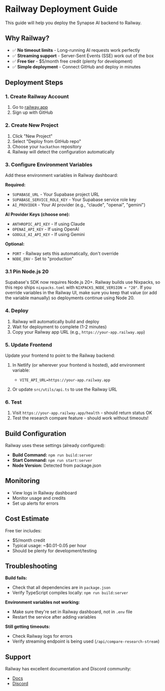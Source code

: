 # Railway Deployment Guide

This guide will help you deploy the Synapse AI backend to Railway.

## Why Railway?

- ✅ **No timeout limits** - Long-running AI requests work perfectly
- ✅ **Streaming support** - Server-Sent Events (SSE) work out of the box
- ✅ **Free tier** - $5/month free credit (plenty for development)
- ✅ **Simple deployment** - Connect GitHub and deploy in minutes

## Deployment Steps

### 1. Create Railway Account

1. Go to [railway.app](https://railway.app)
2. Sign up with GitHub

### 2. Create New Project

1. Click "New Project"
2. Select "Deploy from GitHub repo"
3. Choose your `hackathon` repository
4. Railway will detect the configuration automatically

### 3. Configure Environment Variables

Add these environment variables in Railway dashboard:

**Required:**
- `SUPABASE_URL` - Your Supabase project URL
- `SUPABASE_SERVICE_ROLE_KEY` - Your Supabase service role key
- `AI_PROVIDER` - Your AI provider (e.g., "claude", "openai", "gemini")

**AI Provider Keys (choose one):**
- `ANTHROPIC_API_KEY` - If using Claude
- `OPENAI_API_KEY` - If using OpenAI
- `GOOGLE_AI_API_KEY` - If using Gemini

**Optional:**
- `PORT` - Railway sets this automatically, don't override
- `NODE_ENV` - Set to "production"

### 3.1 Pin Node.js 20

Supabase's SDK now requires Node.js 20+. Railway builds use Nixpacks, so this repo ships `nixpacks.toml` with `NIXPACKS_NODE_VERSION = "20"`. If you override variables in the Railway UI, make sure you keep that value (or add the variable manually) so deployments continue using Node 20.

### 4. Deploy

1. Railway will automatically build and deploy
2. Wait for deployment to complete (1-2 minutes)
3. Copy your Railway app URL (e.g., `https://your-app.railway.app`)

### 5. Update Frontend

Update your frontend to point to the Railway backend:

1. In Netlify (or wherever your frontend is hosted), add environment variable:
   - `VITE_API_URL=https://your-app.railway.app`

2. Or update `src/utils/api.ts` to use the Railway URL

### 6. Test

1. Visit `https://your-app.railway.app/health` - should return status OK
2. Test the research compare feature - should work without timeouts!

## Build Configuration

Railway uses these settings (already configured):

- **Build Command:** `npm run build:server`
- **Start Command:** `npm run start:server`
- **Node Version:** Detected from package.json

## Monitoring

- View logs in Railway dashboard
- Monitor usage and credits
- Set up alerts for errors

## Cost Estimate

Free tier includes:
- $5/month credit
- Typical usage: ~$0.01-0.05 per hour
- Should be plenty for development/testing

## Troubleshooting

**Build fails:**
- Check that all dependencies are in `package.json`
- Verify TypeScript compiles locally: `npm run build:server`

**Environment variables not working:**
- Make sure they're set in Railway dashboard, not in `.env` file
- Restart the service after adding variables

**Still getting timeouts:**
- Check Railway logs for errors
- Verify streaming endpoint is being used (`/api/compare-research-stream`)

## Support

Railway has excellent documentation and Discord community:
- [Docs](https://docs.railway.app)
- [Discord](https://discord.gg/railway)
